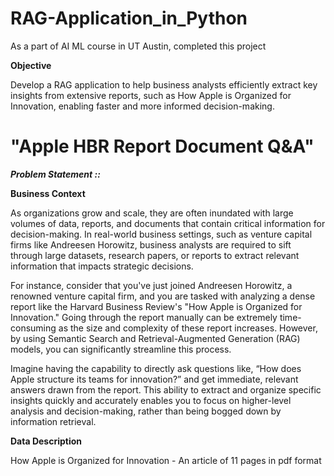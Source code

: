 # RAG-Application_in_Python
As a part of AI ML course in UT Austin, completed this project

**Objective**

Develop a RAG application to help business analysts efficiently extract key insights from extensive reports, such as How Apple is Organized for Innovation, enabling faster and more informed decision-making.

"Apple HBR Report Document Q&A"
==============================
**_Problem Statement ::_**

**Business Context**

As organizations grow and scale, they are often inundated with large volumes of data, reports, and documents that contain critical information for decision-making. In real-world business settings, such as venture capital firms like Andreesen Horowitz, business analysts are required to sift through large datasets, research papers, or reports to extract relevant information that impacts strategic decisions.

For instance, consider that you've just joined Andreesen Horowitz, a renowned venture capital firm, and you are tasked with analyzing a dense report like the Harvard Business Review's "How Apple is Organized for Innovation." Going through the report manually can be extremely time-consuming as the size and complexity of these report increases. However, by using Semantic Search and Retrieval-Augmented Generation (RAG) models, you can significantly streamline this process.

Imagine having the capability to directly ask questions like, “How does Apple structure its teams for innovation?” and get immediate, relevant answers drawn from the report. This ability to extract and organize specific insights quickly and accurately enables you to focus on higher-level analysis and decision-making, rather than being bogged down by information retrieval.

**Data Description**

How Apple is Organized for Innovation - An article of 11 pages in pdf format
